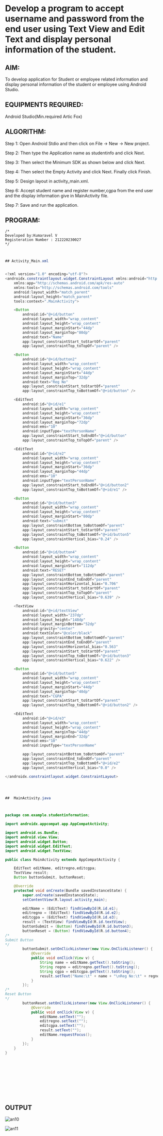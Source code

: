 # Develop a program to accept username and password from the end user using Text View and Edit Text and display personal information of the student.


## AIM:

To develop  application for Student or employee related information and display personal information of the student or employee using Android Studio.

## EQUIPMENTS REQUIRED:

Android Studio(Min.required Artic Fox)

## ALGORITHM:

Step 1: Open Android Stdio and then click on File -> New -> New project.

Step 2: Then type the Application name as studentinfo and click Next. 

Step 3: Then select the Minimum SDK as shown below and click Next.

Step 4: Then select the Empty Activity and click Next. Finally click Finish.

Step 5: Design layout in activity_main.xml.

Step 6: Accept student name and register number,cgpa from the end user and the display information give in MainActivity file.

Step 7: Save and run the application.

## PROGRAM:
```
/*
Developed by:Kumaravel V
Registeration Number : 212220230027
*/
```

```java


## Activity_Main.xml


<?xml version="1.0" encoding="utf-8"?>
<androidx.constraintlayout.widget.ConstraintLayout xmlns:android="http://schemas.android.com/apk/res/android"
    xmlns:app="http://schemas.android.com/apk/res-auto"
    xmlns:tools="http://schemas.android.com/tools"
    android:layout_width="match_parent"
    android:layout_height="match_parent"
    tools:context=".MainActivity">

    <Button
        android:id="@+id/button"
        android:layout_width="wrap_content"
        android:layout_height="wrap_content"
        android:layout_marginStart="44dp"
        android:layout_marginTop="80dp"
        android:text="Name"
        app:layout_constraintStart_toStartOf="parent"
        app:layout_constraintTop_toTopOf="parent" />

    <Button
        android:id="@+id/button2"
        android:layout_width="wrap_content"
        android:layout_height="wrap_content"
        android:layout_marginStart="44dp"
        android:layout_marginTop="32dp"
        android:text="Reg No"
        app:layout_constraintStart_toStartOf="parent"
        app:layout_constraintTop_toBottomOf="@+id/button" />

    <EditText
        android:id="@+id/e1"
        android:layout_width="wrap_content"
        android:layout_height="wrap_content"
        android:layout_marginStart="36dp"
        android:layout_marginTop="72dp"
        android:ems="10"
        android:inputType="textPersonName"
        app:layout_constraintStart_toEndOf="@+id/button"
        app:layout_constraintTop_toTopOf="parent" />

    <EditText
        android:id="@+id/e2"
        android:layout_width="wrap_content"
        android:layout_height="wrap_content"
        android:layout_marginStart="36dp"
        android:layout_marginTop="44dp"
        android:ems="10"
        android:inputType="textPersonName"
        app:layout_constraintStart_toEndOf="@+id/button2"
        app:layout_constraintTop_toBottomOf="@+id/e1" />

    <Button
        android:id="@+id/button3"
        android:layout_width="wrap_content"
        android:layout_height="wrap_content"
        android:layout_marginStart="80dp"
        android:text="submit"
        app:layout_constraintBottom_toBottomOf="parent"
        app:layout_constraintStart_toStartOf="parent"
        app:layout_constraintTop_toBottomOf="@+id/button5"
        app:layout_constraintVertical_bias="0.24" />

    <Button
        android:id="@+id/button4"
        android:layout_width="wrap_content"
        android:layout_height="wrap_content"
        android:layout_marginStart="112dp"
        android:text="RESET"
        app:layout_constraintBottom_toBottomOf="parent"
        app:layout_constraintEnd_toEndOf="parent"
        app:layout_constraintHorizontal_bias="0.706"
        app:layout_constraintStart_toStartOf="parent"
        app:layout_constraintTop_toTopOf="parent"
        app:layout_constraintVertical_bias="0.639" />

    <TextView
        android:id="@+id/textView"
        android:layout_width="237dp"
        android:layout_height="148dp"
        android:layout_marginBottom="52dp"
        android:gravity="center"
        android:textColor="@color/black"
        app:layout_constraintBottom_toBottomOf="parent"
        app:layout_constraintEnd_toEndOf="parent"
        app:layout_constraintHorizontal_bias="0.563"
        app:layout_constraintStart_toStartOf="parent"
        app:layout_constraintTop_toBottomOf="@+id/button3"
        app:layout_constraintVertical_bias="0.622" />

    <Button
        android:id="@+id/button5"
        android:layout_width="wrap_content"
        android:layout_height="wrap_content"
        android:layout_marginStart="44dp"
        android:layout_marginTop="40dp"
        android:text="CGPA"
        app:layout_constraintStart_toStartOf="parent"
        app:layout_constraintTop_toBottomOf="@+id/button2" />

    <EditText
        android:id="@+id/e3"
        android:layout_width="wrap_content"
        android:layout_height="wrap_content"
        android:layout_marginTop="44dp"
        android:layout_marginEnd="32dp"
        android:ems="10"
        android:inputType="textPersonName"

        app:layout_constraintBottom_toBottomOf="parent"
        app:layout_constraintEnd_toEndOf="parent"
        app:layout_constraintTop_toBottomOf="@+id/e2"
        app:layout_constraintVertical_bias="0.0" />

</androidx.constraintlayout.widget.ConstraintLayout>




##  MainActivity.java



package com.example.studentinformation;

import androidx.appcompat.app.AppCompatActivity;

import android.os.Bundle;
import android.view.View;
import android.widget.Button;
import android.widget.EditText;
import android.widget.TextView;

public class MainActivity extends AppCompatActivity {

    EditText editName, editregno,editcgpa;
    TextView result;
    Button buttonSubmit, buttonReset;

    @Override
    protected void onCreate(Bundle savedInstanceState) {
        super.onCreate(savedInstanceState);
        setContentView(R.layout.activity_main);

        editName = (EditText) findViewById(R.id.e1);
        editregno = (EditText) findViewById(R.id.e2);
        editcgpa = (EditText) findViewById(R.id.e3);
        result = (TextView) findViewById(R.id.textView);
        buttonSubmit = (Button) findViewById(R.id.button3);
        buttonReset = (Button) findViewById(R.id.button4);
/*
Submit Button
*/
        buttonSubmit.setOnClickListener(new View.OnClickListener() {
            @Override
            public void onClick(View v) {
                String name = editName.getText().toString();
                String regno = editregno.getText().toString();
                String cgpa = editcgpa.getText().toString();
                result.setText("Name:\t" + name + "\nReg No:\t" + regno+"\nCGPA:\t"+cgpa );
            }
        });
/*
Reset Button
*/
        buttonReset.setOnClickListener(new View.OnClickListener() {
            @Override
            public void onClick(View v) {
                editName.setText("");
                editregno.setText("");
                editcgpa.setText("");
                result.setText("");
                editName.requestFocus();
            }
        });
    }
}






```

## <br/><br/><br/>OUTPUT

![an10](https://user-images.githubusercontent.com/75235789/169464730-df9b1eea-217e-4e14-b87f-8d5622f4d8fb.jpg)


![an11](https://user-images.githubusercontent.com/75235789/169464726-68b92092-0b04-4ec3-b1ad-74b1eb9885e9.jpg)



## <br/><br/><br/><br/><br/><br/><br/><br/><br/><br/><br/><br/>RESULT
Thus a Simple Android Application  for Student or employee related information and display personal information of the student or employee using  Android Studio is developed and executed successfully.


